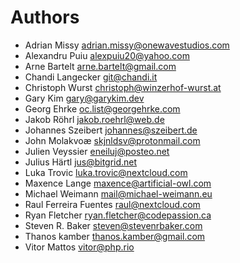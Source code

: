 <!--
  - SPDX-FileCopyrightText: 2024 Nextcloud GmbH and Nextcloud contributors
  - SPDX-License-Identifier: AGPL-3.0-or-later
-->
# Authors

- Adrian Missy <adrian.missy@onewavestudios.com>
- Alexandru Puiu <alexpuiu20@yahoo.com>
- Arne Bartelt <arne.bartelt@gmail.com>
- Chandi Langecker <git@chandi.it>
- Christoph Wurst <christoph@winzerhof-wurst.at>
- Gary Kim <gary@garykim.dev>
- Georg Ehrke <oc.list@georgehrke.com>
- Jakob Röhrl <jakob.roehrl@web.de>
- Johannes Szeibert <johannes@szeibert.de>
- John Molakvoæ <skjnldsv@protonmail.com>
- Julien Veyssier <eneiluj@posteo.net>
- Julius Härtl <jus@bitgrid.net>
- Luka Trovic <luka.trovic@nextcloud.com>
- Maxence Lange <maxence@artificial-owl.com>
- Michael Weimann <mail@michael-weimann.eu>
- Raul Ferreira Fuentes <raul@nextcloud.com>
- Ryan Fletcher <ryan.fletcher@codepassion.ca>
- Steven R. Baker <steven@stevenrbaker.com>
- Thanos kamber <thanos.kamber@gmail.com>
- Vitor Mattos <vitor@php.rio>
